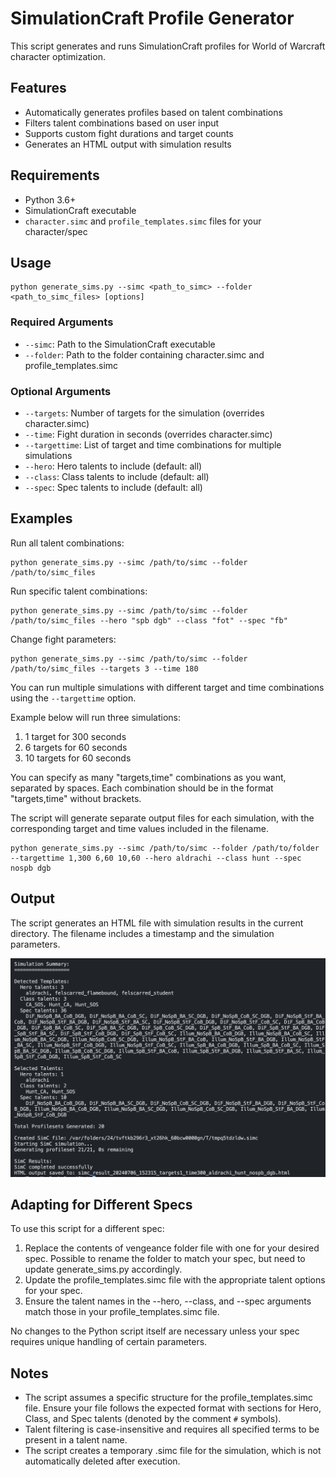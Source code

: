 # SimulationCraft Profile Generator
This script generates and runs SimulationCraft profiles for World of Warcraft character optimization.

## Features
- Automatically generates profiles based on talent combinations
- Filters talent combinations based on user input
- Supports custom fight durations and target counts
- Generates an HTML output with simulation results

## Requirements
- Python 3.6+
- SimulationCraft executable
- `character.simc` and `profile_templates.simc` files for your character/spec

## Usage
```
python generate_sims.py --simc <path_to_simc> --folder <path_to_simc_files> [options]
```

### Required Arguments
- `--simc`: Path to the SimulationCraft executable
- `--folder`: Path to the folder containing character.simc and profile_templates.simc

### Optional Arguments
- `--targets`: Number of targets for the simulation (overrides character.simc)
- `--time`: Fight duration in seconds (overrides character.simc)
- `--targettime`: List of target and time combinations for multiple simulations
- `--hero`: Hero talents to include (default: all)
- `--class`: Class talents to include (default: all)
- `--spec`: Spec talents to include (default: all)

## Examples
Run all talent combinations:

```
python generate_sims.py --simc /path/to/simc --folder /path/to/simc_files
```

Run specific talent combinations:

```
python generate_sims.py --simc /path/to/simc --folder /path/to/simc_files --hero "spb dgb" --class "fot" --spec "fb"
```

Change fight parameters:

```
python generate_sims.py --simc /path/to/simc --folder /path/to/simc_files --targets 3 --time 180
```

You can run multiple simulations with different target and time combinations using the `--targettime` option.

Example below will run three simulations:
1. 1 target for 300 seconds
2. 6 targets for 60 seconds
3. 10 targets for 60 seconds

You can specify as many "targets,time" combinations as you want, separated by spaces. Each combination should be in the format "targets,time" without brackets.

The script will generate separate output files for each simulation, with the corresponding target and time values included in the filename.

```
python generate_sims.py --simc /path/to/simc --folder /path/to/folder --targettime 1,300 6,60 10,60 --hero aldrachi --class hunt --spec nospb dgb
```

## Output
The script generates an HTML file with simulation results in the current directory. The filename includes a timestamp and the simulation parameters.

![CLI output](example-output.png "Example CLI output")

## Adapting for Different Specs
To use this script for a different spec:

1. Replace the contents of vengeance folder file with one for your desired spec. Possible to rename the folder to match your spec, but need to update generate_sims.py accordingly.
2. Update the profile_templates.simc file with the appropriate talent options for your spec.
3. Ensure the talent names in the --hero, --class, and --spec arguments match those in your profile_templates.simc file.

No changes to the Python script itself are necessary unless your spec requires unique handling of certain parameters.

## Notes
- The script assumes a specific structure for the profile_templates.simc file. Ensure your file follows the expected format with sections for Hero, Class, and Spec talents (denoted by the comment `#` symbols).
- Talent filtering is case-insensitive and requires all specified terms to be present in a talent name.
- The script creates a temporary .simc file for the simulation, which is not automatically deleted after execution.